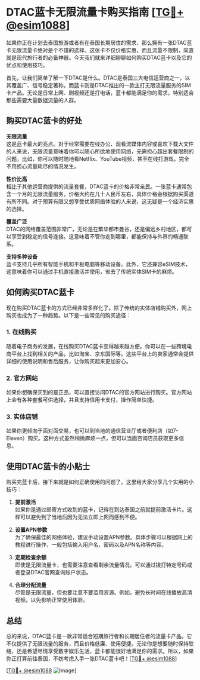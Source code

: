 # DTAC蓝卡无限流量卡购买指南 [[TG💪+ @esim1088](https://t.me/s/esim1088)]

如果你正在计划去泰国旅游或者有在泰国长期居住的需求，那么拥有一张DTAC蓝卡无限流量卡绝对是个不错的选择。这张卡不仅价格实惠，而且流量不限制，简直就是现代旅行者的必备神器。今天我们就来详细聊聊如何购买DTAC蓝卡以及它的优点和使用技巧。

首先，让我们简单了解一下DTAC是什么。DTAC是泰国三大电信运营商之一，以其覆盖广、信号稳定著称。而蓝卡则是DTAC推出的一款主打无限流量服务的SIM卡产品。无论是日常上网、刷视频还是打电话，蓝卡都能满足你的需求，特别适合那些需要大量数据流量的人群。

## 购买DTAC蓝卡的好处

**无限流量**  
这是蓝卡最大的亮点。对于经常需要在线办公、观看流媒体内容或喜欢下载大文件的人来说，无限流量意味着你可以随心所欲地使用网络，无需担心超出套餐限制的问题。比如，你可以随时随地看Netflix、YouTube视频，甚至在线打游戏，完全不用担心流量耗尽的情况发生。

**性价比高**  
相比于其他运营商提供的流量套餐，DTAC蓝卡的价格非常亲民。一张蓝卡通常包含一个月的无限流量服务，价格大约在几十人民币左右，具体价格会根据购买渠道有所不同。对于预算有限又想享受优质网络体验的人来说，这无疑是一个经济实惠的选择。

**覆盖广泛**  
DTAC的网络覆盖范围非常广，无论是在繁华都市曼谷，还是偏远乡村地区，都可以享受到稳定的信号连接。这意味着不管你走到哪里，都能保持与外界的畅通联系。

**支持多种设备**  
蓝卡支持几乎所有智能手机和平板电脑等移动设备。此外，它还兼容eSIM技术，这意味着你可以通过手机直接激活并使用，省去了传统实体SIM卡的麻烦。

## 如何购买DTAC蓝卡

现在购买DTAC蓝卡的方式已经非常多样化了。除了传统的实体店铺购买外，网上购买也成为了一种趋势。以下是一些常见的购买途径：

### 1. 在线购买
随着电子商务的发展，在线购买DTAC蓝卡变得越来越方便。你可以在一些跨境电商平台上找到相关的产品，比如淘宝、京东国际等。这些平台上的卖家通常会提供详细的使用说明和售后服务，让你购买起来更加安心。

### 2. 官方网站
如果你想确保买到的是正品，可以直接访问DTAC的官方网站进行购买。官方网站上会有各种套餐可供选择，并且支持信用卡支付，操作简单快捷。

### 3. 实体店铺
如果你更倾向于面对面交易，也可以到当地的通信营业厅或者便利店（如7-Eleven）购买。这种方式虽然稍微麻烦一点，但可以当面咨询店员获取更多信息。

## 使用DTAC蓝卡的小贴士

购买完蓝卡后，接下来就是如何正确使用的问题了。这里给大家分享几个实用的小技巧：

1. **提前激活**  
   如果你是通过邮寄方式收到的蓝卡，记得在到达泰国之前就提前激活卡片。这样可以避免到了当地后因为无法立即上网而感到不便。

2. **设置APN参数**  
   为了确保最佳的网络体验，建议手动设置APN参数。具体步骤可以根据网上的教程进行操作，一般包括输入用户名、密码以及APN名称等内容。

3. **定期检查余额**  
   即使是无限流量卡，也需要注意查看剩余流量情况。可以通过拨打特定号码或者登录DTAC官网查询账户状态。

4. **合理分配流量**  
   尽管是无限流量，但也要注意不要滥用资源。例如，避免长时间在线播放高清视频，以免影响正常使用体验。

## 总结

总的来说，DTAC蓝卡是一款非常适合短期旅行者和长期居住者的流量卡产品。它不仅提供了无限流量的服务，而且价格低廉、使用便捷。无论你是想要随时保持联络，还是希望尽情享受数字娱乐生活，蓝卡都能很好地满足你的需求。所以，如果你正打算前往泰国，不妨考虑入手一张DTAC蓝卡吧！[[TG💪+ @esim1088](https://t.me/s/esim1088)]

[[TG💪+ @esim1088](https://t.me/s/esim1088) ![Image](https://i.postimg.cc/4NQfJmqS/Snipaste-2025-05-13-00-14-12.png)]